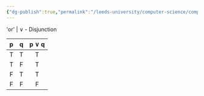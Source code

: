 ```yaml
---
{"dg-publish":true,"permalink":"/leeds-university/computer-science/compulsory-modules/fundamental-math-concepts/fundamentals-of-logic/propositional-logic/connectives/disjunction/"}
---
```


'or' | $\lor$  - Disjunction

| p | q | p $\lor$ q |
|:-:|:-:|:------:|
| T | T | T | 
| T | F | T |
| F | T | T |
| F | F | F |
